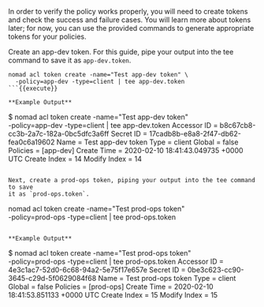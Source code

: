 In order to verify the policy works properly, you will need to create tokens and
check the success and failure cases. You will learn more about tokens
later; for now, you can use the provided commands to generate appropriate tokens
for your policies.

Create an app-dev token. For this guide, pipe your output into the tee command
to save it as `app-dev.token`.

```
nomad acl token create -name="Test app-dev token" \
  -policy=app-dev -type=client | tee app-dev.token
```{{execute}}

**Example Output**

```
$ nomad acl token create -name="Test app-dev token" \
  -policy=app-dev -type=client | tee app-dev.token
Accessor ID  = b8c67cb8-cc3b-2a7c-182a-0bc5dfc3a6ff
Secret ID    = 17cadb8b-e8a8-2f47-db62-fea0c6a19602
Name         = Test app-dev token
Type         = client
Global       = false
Policies     = [app-dev]
Create Time  = 2020-02-10 18:41:43.049735 +0000 UTC
Create Index = 14
Modify Index = 14
```

Next, create a prod-ops token, piping your output into the tee command to save
it as `prod-ops.token`.

```
nomad acl token create -name="Test prod-ops token" \
  -policy=prod-ops -type=client | tee prod-ops.token
```{{execute}}

**Example Output**

```
$ nomad acl token create -name="Test prod-ops token" \
  -policy=prod-ops -type=client | tee prod-ops.token
Accessor ID  = 4e3c1ac7-52d0-6c68-94a2-5e75f17e657e
Secret ID    = 0be3c623-cc90-3645-c29d-5f0629084f68
Name         = Test prod-ops token
Type         = client
Global       = false
Policies     = [prod-ops]
Create Time  = 2020-02-10 18:41:53.851133 +0000 UTC
Create Index = 15
Modify Index = 15
```
